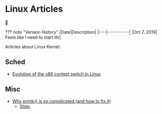 # Linux Articles

:moyai:

??? note "Version History"
	|Date|Description|
	|:---|-----------|
	|Oct 7, 2019| Feels like I need to start thi|

Articles about Linux Kernel.

## Sched

- [Evolution of the x86 context switch in Linux](http://www.maizure.org/projects/evolution_x86_context_switch_linux/)

## Misc

- [Why printk() is so complicated (and how to fix it)](https://lwn.net/Articles/800946/)
	- [Slide](https://www.linuxplumbersconf.org/event/4/contributions/290/attachments/276/463/lpc2019_jogness_printk.pdf).
